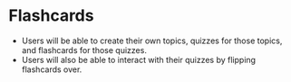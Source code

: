 # Flashcards

- Users will be able to create their own topics, quizzes for those topics, and flashcards for those quizzes.
- Users will also be able to interact with their quizzes by flipping flashcards over.
